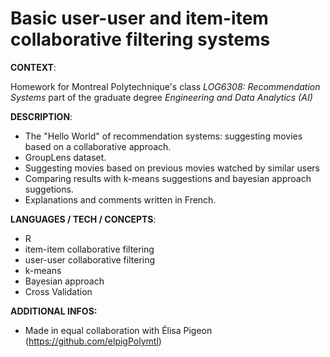 # Basic user-user and item-item collaborative filtering systems


**CONTEXT**:

Homework for Montreal Polytechnique's class *LOG6308: Recommendation Systems* part of the graduate degree *Engineering and Data Analytics (AI)*

**DESCRIPTION**:

- The "Hello World" of recommendation systems: suggesting movies based on a collaborative approach.
- GroupLens dataset.
- Suggesting movies based on previous movies watched by similar users
- Comparing results with k-means suggestions and bayesian approach suggetions.
- Explanations and comments written in French.

**LANGUAGES / TECH / CONCEPTS**: 
- R
- item-item collaborative filtering
- user-user collaborative filtering
- k-means
- Bayesian approach
- Cross Validation

**ADDITIONAL INFOS:**
- Made in equal collaboration with Élisa Pigeon (https://github.com/elpigPolymtl)
